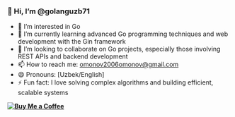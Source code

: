 ### 👋 Hi, I’m @golanguzb71

- 👀 I’m interested in Go
- 🌱 I’m currently learning advanced Go programming techniques and web development with the Gin framework
- 💞️ I’m looking to collaborate on Go projects, especially those involving REST APIs and backend development
- 📫 How to reach me: omonov2006omonov@gmail.com
- 😄 Pronouns: [Uzbek/English]
- ⚡ Fun fact: I love solving complex algorithms and building efficient, scalable systems

**[![Buy Me a Coffee](https://img.shields.io/badge/Buy%20Me%20a%20Coffee-FC642D?style=flat&logo=buy-me-a-coffee&logoColor=white)](https://www.buymeacoffee.com/omonovabdulaziz)**
